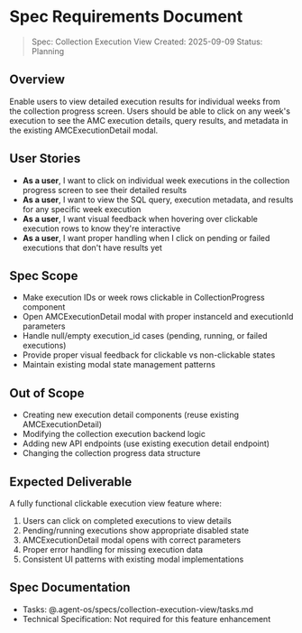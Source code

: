 # Spec Requirements Document

> Spec: Collection Execution View
> Created: 2025-09-09
> Status: Planning

## Overview

Enable users to view detailed execution results for individual weeks from the collection progress screen. Users should be able to click on any week's execution to see the AMC execution details, query results, and metadata in the existing AMCExecutionDetail modal.

## User Stories

- **As a user**, I want to click on individual week executions in the collection progress screen to see their detailed results
- **As a user**, I want to view the SQL query, execution metadata, and results for any specific week execution
- **As a user**, I want visual feedback when hovering over clickable execution rows to know they're interactive
- **As a user**, I want proper handling when I click on pending or failed executions that don't have results yet

## Spec Scope

- Make execution IDs or week rows clickable in CollectionProgress component
- Open AMCExecutionDetail modal with proper instanceId and executionId parameters
- Handle null/empty execution_id cases (pending, running, or failed executions)
- Provide proper visual feedback for clickable vs non-clickable states
- Maintain existing modal state management patterns

## Out of Scope

- Creating new execution detail components (reuse existing AMCExecutionDetail)
- Modifying the collection execution backend logic
- Adding new API endpoints (use existing execution detail endpoint)
- Changing the collection progress data structure

## Expected Deliverable

A fully functional clickable execution view feature where:
1. Users can click on completed executions to view details
2. Pending/running executions show appropriate disabled state
3. AMCExecutionDetail modal opens with correct parameters
4. Proper error handling for missing execution data
5. Consistent UI patterns with existing modal implementations

## Spec Documentation

- Tasks: @.agent-os/specs/collection-execution-view/tasks.md
- Technical Specification: Not required for this feature enhancement
